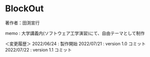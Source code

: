 # BlockOut

著作者：田渕宣行

memo : 大学講義内(ソフトウェア工学演習)にて、自由テーマとして制作

＜変更履歴＞
2022/06/24 : 製作開始
2022/07/21 : version 1.0 コミット
2022/07/22 : version 1.1 コミット
